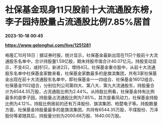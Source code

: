# 社保基金现身11只股前十大流通股东榜，李子园持股量占流通股比例7.85%居首

**2023-10-18 00:45**

**https://www.gelonghui.com/live/1251281**

格隆汇10月18日｜据证券时报，统计显示，社保基金最新出现在11只个股前十大流通股东名单中，合计持股量1.59亿股，期末持股市值合计40.07亿元。持股变动显示，不变4只，减持1只，新进2只，增持4只。社保基金重仓股中，从前十大流通股东名单中社保基金家数来看，社保基金家数最多的是旗滨集团，共有3家社保基金出现在前十大流通股东名单中，即社保基金一一四组合、社保基金16012组合、社保基金1102组合，分别位列公司第四大、第八大、第九大流通股东，持股量合计为6544.35万股，占流通股比例为2.44%。从持股比例看，社保基金持有比例最多的是李子园，持股量占流通股比例为7.85%，其次是春风动力，社保基金持股比例为4.12%，持股比例居前的还有万泽股份、旗滨集团、柏楚电子等。持股数量方面，社保基金持股量最多的是旗滨集团，共持有6544.35万股，平煤股份、万泽股份等紧随其后，持股量分别为2000.68万股、1640.00万股。